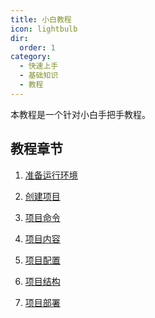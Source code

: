 ```yaml
---
title: 小白教程
icon: lightbulb
dir:
  order: 1
category:
  - 快速上手
  - 基础知识
  - 教程
---
```


本教程是一个针对小白手把手教程。

<!-- more -->

## 教程章节

1. [准备运行环境](env.md)

1. [创建项目](create.md)

1. [项目命令](command.md)

1. [项目内容](content.md)

1. [项目配置](config.md)

1. [项目结构](structure.md)

1. [项目部署](deploy.md)
